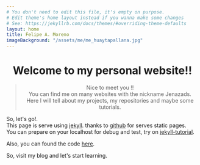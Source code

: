 ```yaml
---
# You don't need to edit this file, it's empty on purpose.
# Edit theme's home layout instead if you wanna make some changes
# See: https://jekyllrb.com/docs/themes/#overriding-theme-defaults
layout: home
title: Felipe A. Moreno
imageBackground: "/assets/me/me_huaytapallana.jpg"
---
```

<div align="center"><h1>Welcome to my personal website!!</h1></div>
<blockquote align="center">
Nice to meet you !!  <br>
You can find me on many websites with the nickname Jenazads.  <br>
Here I will tell about my projects, my repositories and maybe some tutorials.
</blockquote>

So, let's go!.  
This page is serve using [jekyll][jekyll-url]. thanks to [github][github-pages] for serves static pages.  
You can prepare on your localhost for debug and test, try on [jekyll-tutorial][jekyll_tutorial].

Also, you can found the code [here](https://github.com/Jenazads/Jenazads.github.io).	

So, visit my blog and let's start learning.

[jekyll-url]:      https://jekyllrb.com/
[github-pages]:    https://guides.github.com/features/pages/
[jekyll_tutorial]: /webservices/Jekyll-a-setting-up-guide  
